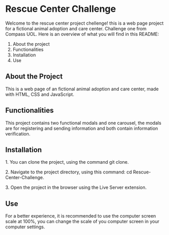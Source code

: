 <h1>Rescue Center Challenge</h1>

<p>Welcome to the rescue center project chellenge! this is a web page project for a
 fictional animal adoption and care center. Challenge one from Compass UOL. Here is an overview of what you will find in this README:</p>

<ol>
 <li>About the project</li>
 <li>Functionalities</li>
 <li>Installation</li>
 <li>Use</li>
</ol>

<h2>About the Project</h2>

<p>This is a web page of an fictional animal adoption and care center, made with HTML, CSS and JavaScript.</p>

<h2>Functionalities</h2>

<p>This project contains two functional modals and one carousel, the modals are for registering and sending information and both contain
 information verification.</p>

<h2>Installation</h2>

<p>1. You can clone the project, using the command git clone.</p>
<p>2. Navigate to the project directory, using this command: cd Rescue-Center-Challenge.</p>
<p>3. Open the project in the browser using the Live Server extension.</p>

<h2>Use</h2>

<p>For a better experience, it is recommended to use the computer screen scale at 100%, you can change the scale of you computer screen
 in your computer settings.</p>